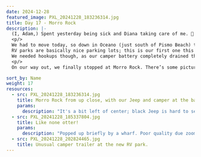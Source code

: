 ```yaml
---
date: 2024-12-28
featured_image: PXL_20241228_183236314.jpg
title: Day 17 - Morro Rock
description: |-
  (I, Adam,) Spent yesterday being sick and Diana taking care of me. 🤒
  <p/>
  We had to move today, so down in Oceano (just south of Pismo Beach) to an RV park for a couple nights with full hookups. 
  RV parks are basically nice parking lots; this is our first one this trip. 
  We needed hookups though, as our camper battery completely drained this morning. A night hooked up will take care of that.
  <p/>
  On our way out, we finally stopped at Morro Rock. There’s some pictures of that.

sort_by: Name
weight: 17
resources:
  - src: PXL_20241228_183236314.jpg
    title: Morro Rock from up close, with our Jeep and camper at the base.
    params:
      description: "It's a bit left of center; black Jeep is hard to see but the S.S. Iceberg stands out."
  - src: PXL_20241228_185337804.jpg
    title: Like none otter!
    params:
      description: "Popped up briefly by a wharf. Poor quality due zoom and light reflection in the water."
  - src: PXL_20241228_202824465.jpg
    title: Unusual camper trailer at the new RV park.
---
```


